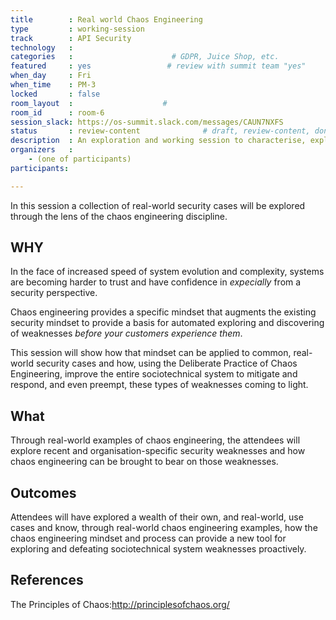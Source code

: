 ```yaml
---
title        : Real world Chaos Engineering
type         : working-session
track        : API Security
technology   :
categories   :                      # GDPR, Juice Shop, etc.
featured     : yes                 # review with summit team "yes"
when_day     : Fri
when_time    : PM-3
locked       : false
room_layout  :                    #
room_id      : room-6
session_slack: https://os-summit.slack.com/messages/CAUN7NXFS
status       : review-content              # draft, review-content, done                    #
description  : An exploration and working session to characterise, explore and implement real-world DevSecOps chaos experiments.
organizers   :
    - (one of participants)
participants:

---
```


In this session a collection of real-world security cases will be explored through the lens of the chaos engineering discipline.

## WHY

In the face of increased speed of system evolution and complexity, systems are becoming harder to trust and have confidence in _expecially_ from a security perspective.

Chaos engineering provides a specific mindset that augments the existing security mindset to provide a basis for automated exploring and discovering of weaknesses _before your customers experience them_.

This session will show how that mindset can be applied to common, real-world security cases and how, using the Deliberate Practice of Chaos Engineering, improve the entire sociotechnical system to mitigate and respond, and even preempt, these types of weaknesses coming to light.

## What

Through real-world examples of chaos engineering, the attendees will explore recent and organisation-specific security weaknesses and how chaos engineering can be brought to bear on those weaknesses.

## Outcomes

Attendees will have explored a wealth of their own, and real-world, use cases and know, through real-world chaos engineering examples, how the chaos engineering mindset and process can provide a new tool for exploring and defeating sociotechnical system weaknesses proactively.

## References

The Principles of Chaos:http://principlesofchaos.org/
